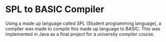 # SPL to BASIC Compiler
Using a made up language called SPL (Student programming language), a compiler was made to compile this made up language to BASIC.
This was implemented in Java as a final project for a university compiler course.
